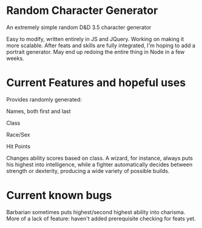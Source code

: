 # Random Character Generator
An extremely simple random D&amp;D 3.5 character generator

Easy to modify, written entirely in JS and JQuery.
Working on making it more scalable. After feats and skills are fully integrated, I'm hoping to add a portrait generator.
May end up redoing the entire thing in Node in a few weeks.

# Current Features and hopeful uses
Provides randomly generated:

Names, both first and last

Class

Race/Sex

Hit Points

Changes ability scores based on class. A wizard, for instance, always puts his highest into intelligence, while a fighter automatically decides between strength or dexterity, producing a wide variety of possible builds.

# Current known bugs
Barbarian sometimes puts highest/second highest ability into charisma.
More of a lack of feature: haven't added prerequisite checking for feats yet.
